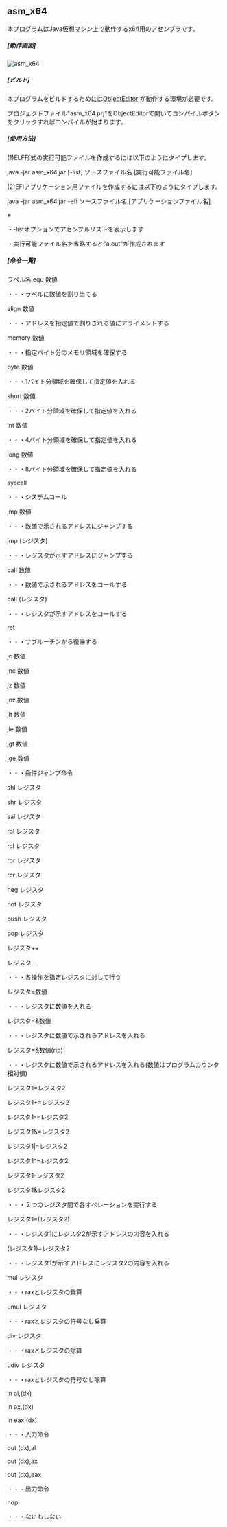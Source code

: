 ## asm_x64
  
本プログラムはJava仮想マシン上で動作するx64用のアセンブラです。
  
##### [動作画面]
  
![asm_x64](https://i.imgur.com/TWWKzWa.jpg)  
##### [ビルド]
  
本プログラムをビルドするためには[ObjectEditor](https://github.com/kousoz80/ObjectEditor) が動作する環境が必要です。
  
  プロジェクトファイル"asm_x64.prj"をObjectEditorで開いてコンパイルボタンをクリックすればコンパイルが始まります。

  ##### [使用方法]
(1)ELF形式の実行可能ファイルを作成するには以下のようにタイプします。

java -jar asm_x64.jar [-list] ソースファイル名 [実行可能ファイル名]

(2)EFIアプリケーション用ファイルを作成するには以下のようにタイプします。

java -jar asm_x64.jar -efi ソースファイル名 [アプリケーションファイル名]



※
  
・-listオプションでアセンブルリストを表示します  
  
・実行可能ファイル名を省略すると"a.out"が作成されます

##### [命令一覧]

ラベル名 equ 数値

・・・ラベルに数値を割り当てる


align 数値

・・・アドレスを指定値で割りきれる値にアライメントする


memory 数値

・・・指定バイト分のメモリ領域を確保する


byte 数値

・・・1バイト分領域を確保して指定値を入れる


short 数値

・・・2バイト分領域を確保して指定値を入れる


int 数値

・・・4バイト分領域を確保して指定値を入れる


long 数値

・・・8バイト分領域を確保して指定値を入れる


syscall

・・・システムコール


jmp 数値

・・・数値で示されるアドレスにジャンプする


jmp (レジスタ)

・・・レジスタが示すアドレスにジャンプする


call 数値

・・・数値で示されるアドレスをコールする


call (レジスタ)

・・・レジスタが示すアドレスをコールする


ret

・・・サブルーチンから復帰する


jc 数値

jnc 数値

jz 数値

jnz 数値

jlt 数値

jle 数値

jgt 数値

jge 数値

・・・条件ジャンプ命令



shl レジスタ

shr レジスタ

sal レジスタ

rol レジスタ

rcl レジスタ

ror レジスタ

rcr レジスタ

neg レジスタ

not レジスタ

push レジスタ

pop レジスタ

レジスタ++

レジスタ--

・・・各操作を指定レジスタに対して行う



レジスタ=数値

・・・レジスタに数値を入れる



レジスタ=&数値

・・・レジスタに数値で示されるアドレスを入れる

レジスタ=&数値(rip)

・・・レジスタに数値で示されるアドレスを入れる(数値はプログラムカウンタ相対値)


レジスタ1=レジスタ2

レジスタ1+=レジスタ2

レジスタ1-=レジスタ2

レジスタ1&=レジスタ2

レジスタ1|=レジスタ2

レジスタ1^=レジスタ2

レジスタ1-レジスタ2

レジスタ1&レジスタ2

・・・２つのレジスタ間で各オペレーションを実行する



レジスタ1=(レジスタ2)

・・・レジスタ1にレジスタ2が示すアドレスの内容を入れる



(レジスタ1)=レジスタ2

・・・レジスタ1が示すアドレスにレジスタ2の内容を入れる



mul レジスタ

・・・raxとレジスタの乗算



umul レジスタ

・・・raxとレジスタの符号なし乗算



div レジスタ

・・・raxとレジスタの除算



udiv レジスタ

・・・raxとレジスタの符号なし除算



in al,(dx)

in ax,(dx)

in eax,(dx)

・・・入力命令



out (dx),al

out (dx),ax

out (dx),eax

・・・出力命令



nop

・・・なにもしない


